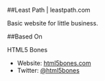 ##Least Path | leastpath.com

Basic website for little business.

##Based On

HTML5 Bones
- Website: [html5bones.com](http://html5bones.com)
- Twitter: [@html5bones](http://twitter.com/html5bones)

